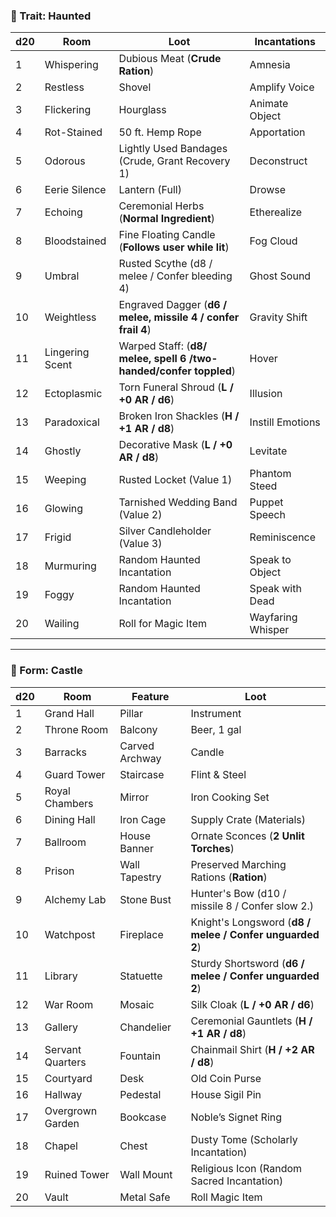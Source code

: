 ### **📌 Trait: Haunted**

| **d20** | Room            | Loot                                                              | Incantations      |
| ------- | --------------- | ----------------------------------------------------------------- | ----------------- |
| 1       | Whispering      | Dubious Meat (**Crude Ration**)                                   | Amnesia           |
| 2       | Restless        | Shovel                                                            | Amplify Voice     |
| 3       | Flickering      | Hourglass                                                         | Animate Object    |
| 4       | Rot-Stained     | 50 ft. Hemp Rope                                                  | Apportation       |
| 5       | Odorous         | Lightly Used Bandages (Crude, Grant Recovery 1)                   | Deconstruct       |
| 6       | Eerie Silence   | Lantern (Full)                                                    | Drowse            |
| 7       | Echoing         | Ceremonial Herbs (**Normal Ingredient**)                          | Etherealize       |
| 8       | Bloodstained    | Fine Floating Candle (**Follows user while lit**)                 | Fog Cloud         |
| 9       | Umbral          | Rusted Scythe (d8 / melee / Confer bleeding 4)                    | Ghost Sound       |
| 10      | Weightless      | Engraved Dagger (**d6 / melee, missile 4 / confer frail 4**)      | Gravity Shift     |
| 11      | Lingering Scent | Warped Staff: (**d8/ melee, spell 6 /two-handed/confer toppled**) | Hover             |
| 12      | Ectoplasmic     | Torn Funeral Shroud (**L / +0 AR / d6**)                          | Illusion          |
| 13      | Paradoxical     | Broken Iron Shackles (**H / +1 AR / d8**)                         | Instill Emotions  |
| 14      | Ghostly         | Decorative Mask (**L / +0 AR / d8**)                              | Levitate          |
| 15      | Weeping         | Rusted Locket (Value 1)                                           | Phantom Steed     |
| 16      | Glowing         | Tarnished Wedding Band (Value 2)                                  | Puppet Speech     |
| 17      | Frigid          | Silver Candleholder (Value 3)                                     | Reminiscence      |
| 18      | Murmuring       | Random Haunted Incantation                                        | Speak to Object   |
| 19      | Foggy           | Random Haunted Incantation                                        | Speak with Dead   |
| 20      | Wailing         | Roll for Magic Item                                               | Wayfaring Whisper |

---
### **📌 Form: Castle**

| **d20** | Room             | Feature        | Loot                                                     |
| ------- | ---------------- | -------------- | -------------------------------------------------------- |
| 1       | Grand Hall       | Pillar         | Instrument                                               |
| 2       | Throne Room      | Balcony        | Beer, 1 gal                                              |
| 3       | Barracks         | Carved Archway | Candle                                                   |
| 4       | Guard Tower      | Staircase      | Flint & Steel                                            |
| 5       | Royal Chambers   | Mirror         | Iron Cooking Set                                         |
| 6       | Dining Hall      | Iron Cage      | Supply Crate (Materials)                                 |
| 7       | Ballroom         | House Banner   | Ornate Sconces (**2 Unlit Torches**)                     |
| 8       | Prison           | Wall Tapestry  | Preserved Marching Rations (**Ration**)                  |
| 9       | Alchemy Lab      | Stone Bust     | Hunter's Bow (d10 / missile 8 / Confer slow 2.)          |
| 10      | Watchpost        | Fireplace      | Knight's Longsword (**d8 / melee / Confer unguarded 2**) |
| 11      | Library          | Statuette      | Sturdy Shortsword (**d6 / melee / Confer unguarded 2**)  |
| 12      | War Room         | Mosaic         | Silk Cloak (**L / +0 AR / d6**)                          |
| 13      | Gallery          | Chandelier     | Ceremonial Gauntlets (**H / +1 AR / d8**)                |
| 14      | Servant Quarters | Fountain       | Chainmail Shirt (**H / +2 AR / d8**)                     |
| 15      | Courtyard        | Desk           | Old Coin Purse                                           |
| 16      | Hallway          | Pedestal       | House Sigil Pin                                          |
| 17      | Overgrown Garden | Bookcase       | Noble’s Signet Ring                                      |
| 18      | Chapel           | Chest          | Dusty Tome (Scholarly Incantation)                       |
| 19      | Ruined Tower     | Wall Mount     | Religious Icon (Random Sacred Incantation)               |
| 20      | Vault            | Metal Safe     | Roll Magic Item                                          |
